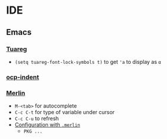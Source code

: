 # IDE

## Emacs
### [Tuareg](https://github.com/ocaml/tuareg)
* `(setq tuareg-font-lock-symbols t)` to get `'a` to display as `α`

### [ocp-indent](https://github.com/OCamlPro/ocp-indent)

### [Merlin](https://github.com/the-lambda-church/merlin)
* `M-<tab>` for autocomplete
* `C-c C-t` for type of variable under cursor
* `C-c C-u` to refresh
* [Configuration with `.merlin`](https://github.com/the-lambda-church/merlin/wiki/project-configuration)
  * `PKG ...`